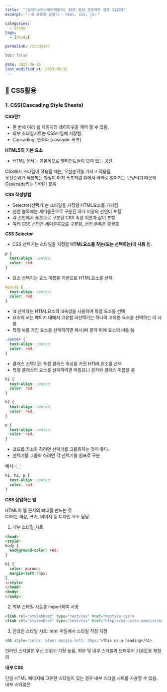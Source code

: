 ```yaml
---
title:  "[유데미x스나이퍼팩토리] 10주 완성 프로젝트 캠프 11일차"
excerpt: "✨내 프로필 만들기 - html, css, js✨"

categories:
  - Study
tags:
  - [Study]

permalink: /study18/

toc: false

date: 2023-06-15
last_modified_at: 2023-06-15
---
```

## 🍊 CSS활용

### 1. CSS(Cascading Style Sheets)

**CSS란?**

- 한 번에 여러 웹 페이지의 레이아웃을 제어 할 수 있음.
- 외부 스타일시트는 CSS파일에 저장됨.
- Cascading: 연속화 (cascade: 폭포)

**HTML5의 기본 요소**
- HTML 문서는 기본적으로 엘리먼트들이 모여 있는 공간

CSS에서 스타일이 적용될 때는, 우선순위를 가지고 적용됨\
우선순위가 적용되는 과정이 마치 폭포처럼 위에서 아래로 떨어지는 모양이기 때문에 Casecade라는 단어가 붙음.

**CSS 작성방법**
 
- Selector(선택기)는 스타일을 지정할 HTML요소를 가리킴
- 선언 블록에는 세미콜론으로 구분된 하나 이상의 선언이 포함
- 각 선언에서 콜론으로 구분된 CSS 속성 이름과 값이 포함
- 여러 CSS 선언은 세미콜론으로 구분됨, 선언 블록은 중괄호
  
**CSS Selector**

- CSS 선택기는 스타일을 지정할 **HTML요소를 찾는(또는 선택하는)데 사용** 됨.
  
```css
p {
  text-align: center;
  color: red;
}
```

- 요소 선택기는 요소 이름을 기반으로 HTML요소를 선택

```css
#para1 {
  text-align: center;
  color: red;
}
```
  
- id 선택자는 HTML요소의 id속성을 사용하여 특정 요소를 선택
- 요소의 id는 페이지 내에서 고유함 id선택기는 하나의 고유한 요소를 선택하는 데 사용
- 특정 id를 가진 요소를 선택하려면 해시(#) 문자 뒤에 요소의 id를 씀

```css
.center {
  text-align: center;
  color: red;
}
```

- 클래스 선택기는 특정 클래스 속성을 가진 HTML요소를 선택
- 특정 클래스의 요소를 선택하려면 마침표(.) 문자와 클래스 이름을 씀

```css
h1 {
  text-align: center;
  color: red;
}

h2 {
  text-align: center;
  color: red;
}

p {
  text-align: center;
  color: red;
}
```

- 코드를 최소화 하려면 선택기를 그룹화하는 것이 좋다.
- 선택기를 그룹화 하려면 각 선택기를 쉼표로 구분

예시 👇🏻

```css
h1, h2, p {
  text-align: center;
  color: red;
}
```

**CSS 삽입하는 법**

HTML이 웹 문서의 뼈대를 만드는 것\
CSS는 색상, 크기, 이미지 등 디자인 요소 담당

1. 내부 스타일 시트

```html
<head>
<style>
body {
  background-color: red;
}

h1 {
  color: maroon;
  margin-left:40px;
}
</style>
</head>
<body>
</body>
```

2. 외부 스타일 시트를 import하여 사용

```html
<link rel="stylesheet" type="text/css" href="mystyle.css"> 
<link rel="stylesheet" type="text/css" href="http://cdn.site.com/css/mystyle.css"> 
```

3. 인라인 스타일 시트: html 파일에서 스타일 직정 지정

```html
<h1 style="color: blue; margin-left: 30px;">This us a heading</h1>
```

인라인 스타일은 우선  순위가 가장 높음, 외부 및 내부 스타일과 브라우저 기본값을 재정의

**내부 CSS**

단일 HTML 페이지에 고유한 스타일이 있는 경우 내부 스타일 시트를 사용할 수 있음.\
내부 스타일은 <style> 요소 내부, head 섹션 내부에 정의됨.

```html
<!DOCTYPE html>
<html lang="ko">
<head>
<style>
  body {
    background-color: linen;
  }

  h1{
    color: maroon;
    margin-left: 40px; 
  }
</style>
</head>
<body>
  <h1>This is a heading</h1>
  <p>This is a paragraph.</p>
</body>
</html>
```

**외부 CSS**

외부 스타일 시트를 사용하면 파일 하나만 변경하여 전체 웹 사이트의 모양을 변경 할 수 있음.\
각 HTML페이지는 헤드 섹션 내부의 <link> 요소 내부에 외부 스타일 시트 파일에 대한 참조를 포함해야함

```html
<!DOCTYPE html>
<html lang="ko">
<head>
<link rel="stylesheet" href="mystyle.css">
</head>
<body>
  <h1>This is a heading</h1>
  <p>This is a paragraph.</p>
</body>
</html>
```

```css
body {
  background-color: linen;
}

h1{
  color: maroon;
  margin-left: 40px; 
}
```

- 외부 스타일 시트는 모든 텍스트 편집기에서 작성할 수 있음(.css 확장자로 저장)
- 외부 .css 파일에는 HTML 태그가 포함되면 안됌

**CSS 우선 적용 순위**

같은 요소에 다른 CSS 속성이 중복 설정되어 있을때, 우선 적용 순서

1. 속성값 뒤에 !important가 붙어 있는 속성
2. 인라인 스타일로 적용되어 있는 속성
3. 선택자에 id가 쓰인 속성
4. class, attribute, pseudo-class로 지정한 속성
5. 태그 이름으로 지정한 속성
6. 부모 요소에 의해 상속된 속성

**기본 디자인 요소 Review**

|속성명|의미|속성명|의미|
|---|---|---|---|
|background-color|배경색|margin|바깥 여백 설정|
|background-image|배경 이미지 정의|padding|안쪽 여백 설정|
|border|경계선 스타일 정의|color|글자색을 변경|
|border-radius|테두리 둥글게 처리|text-align|글자 수평 중앙 정렬|
|letter-spacing|text 간격 설정|display|none: 해당부분을 숨김block: 해당 부분을 보임|

**CSS 테두리 스타일**

속성 border-style은 표시할 테두리 종류를 지정

- dotted: 점선 테두리 정의
- dashed: 점선 테두리 정의
- solid: 솔리드 테두리 정의
- double: 이중 테두리 정의
- groove: 3D 그루브 테두리 정의
- ridge: 3D 능선 테두리 정의
- inset: 3D 삽입 테두리 정의
- outset: 3D 아웃셋 테두리 정의
- none: 경계를 정의하지 않음
- hidden: 숨겨진 테두리 정의

height 및 속성 width은 요소의 높이와 너비\
높이 및 너비 속성에는 패딩, 테두리 또는 여백이 포함X\
요소의 패딩, 테두리 및 여백 내부 영역의 높이/너비를 설정

- auto: 기본값
- length: 높이/너비를 px,cm 등으로 정의
- %: 컨테이닝 블록의 백분율로 높이/너비를 정의
- initial: 높이/너비
- inherit: 높이/너비는 부모 값에서 상속

**CSS 박스 모델**

- CSS에서 "상자 모델"이라는 용어는 디자인과 레이아웃을 말할 때 사용
- CSS 상자 모델은 기본적으로 모든 HTML요소를 감싸는 상자(여백, 테두리, 패딩 및 실제 콘텐츠로 구성)

**CSS 높이 및 너비 값**

border-radius 속성은 요소에 둥근 테두리를 추가하는 데 사용

```css
p {
    border: 2px solid red;
    border-radius: 5px;
  }
```

**CSS 아이콘**

```html
<!DOCTYPE html>
<html>

<head>
<script src="https://kit.fontawesome.com/a076d0599.js" crossorigin="anonymous"></script>
</head>

<body>
  <i class="fas fa-cloud"></i>
  <i class="fas fa-heart"></i>
  <i class="fas fa-car"></i>
  <i class="fas fa-file"></i>
  <i class="fas fa-bars"></i>
</body>

</html>
```

**CSS Google 글꼴 사용방법**

```html
<head>
<link rel="stylesheet" href="https://fonts.googleapis.com/css?family=Sofia">
<style>
  body {
    font-family: "Sofia", sans-serif;
  }
</style>
</head>
```

**CSS 레이아웃 - 위치 속성**

position속성은 요소에 사용되는 위치 지정 방법 유형을 지정

위치 속성 position은 요소에 사용되는 위치 지정 방법의 유형을 지정

- static
- relative
- fixed
- absolute
- Sticky

position 속성을 먼저 설정하지 않으면 작동X\
위치 값에 따라 다르게 작동

**CSS 레이아웃 - static**

```css
div.static {
  position: static;
  border: 3px solid #73AD21
}
```

HTML 요소는 기본적으로 정적으로 배치\
정적으로 배치된 요소는 top, bottom, left 및 right 속성의 영향X

**CSS 레이아웃 - relative**

```css
div.relative {
  position: relative;
  left: 30px;
  border: 3px solid #73AD21
}
```

정상 위치를 기준으로 배치\
상대적으로 배치된 요소의 위쪽, 오른쪽, 아래쪽 및 왼쪽 속성을 설정하면 원래 위치에서 벗어나 조정\
다른 콘텐츠는 요소가 남긴 간격에 맞게 조정X

**CSS 레이아웃 - absolute**

```css
div.relative {
  position: relative;
  width: 400px;
  height: 200px;
  border: 3px solid #73AD21
}

div.absolute {
  position: absolute;
  top: 80px;
  right: 0;
  width: 200px;
  height: 100px;
  border: 3px solid #73AD21
}
```

가장 가까운 위치에 있는 조상을 기준으로 위치가 지정됨(고정된 것처럼 뷰포트를 기준으로 위치 지정되는 대신).

하지만, 절대 위치 지정 요소에 위치 지정 조상이 없으면 문서 본문을 사용하고 페이지 스크롤과 함께 이동

**CSS 기본 선택자 Review**

|Selector|예제|설명|
|---|---|---|
|#id|#name|id가 name인 요소를 선택|
|.class|.intro|class가 intro인 요소를 선택|
|*| * |모든 요소 선택|
|element|p|모든 <p> 요소를 선택|
|element, element|div, p|모든 <p>, <div> 요소를 선택|
|element > element|div > p|부모가 <div>요소인 모든 <p> 요소를 선택|
|element + element|div + p|<div>요소 바로 뒤에 배치되는 첫번째 <p> 요소를 선택|

**자주쓰는 CSS Pseudo-class Selector**

|Selector|예제|설명|
|---|---|---|
|:active|a:active|활성 링크를 선택|
|:hover|a:hover|마우스 오버가 되는 링크 선택|
|:visited|a:visited|방문한 모든 링크 선택|
|:first-child|a:first-child|부모의 첫 번째 자식인 모든<p>요소 선택|
|:nth-child|p:nth-child(2)|부모의 두 번째 자식인 모든 <p>요소 선택|



### 3. 과제 - (구)세이프홈즈 랜딩페이지 html작성

**CODE**
  
```html
<!DOCTYPE html>
<html lang="ko">

<head>
  <meta charset="UTF-8">
  <meta name="viewport" content="width=device-width, initial-scale=1.0">
  <link rel="stylesheet" href="https://fonts.googleapis.com/icon?family=Material+Icons" />
  <link href='//spoqa.github.io/spoqa-han-sans/css/SpoqaHanSansNeo.css' rel='stylesheet' type='text/css'>
  <title>세이프홈즈</title>
</head>

<body>
  <header>
    <a href="#"><img src="images/logo.png" alt="세이프홈즈_logo"></a>
    <div class="menu">
      <a href="#" class="btn-white">문의하기</a>
      <a href="#" class="btn-green">시작하기</a>
    </div>
  </header>
  <main>
    <section class="visual">
      <img src="images/main.jpg" alt="">

      <div class="text-box">
        <h1>내 집 보증금, <br />경매로 날아가면 어떻게 하지?</h1>

        <a href="#">지금 걱정 해결하기<span class="material-icons">
            chevron_right
          </span></a>
      </div>
    </section>

    <section>
      <article>
        <p class="title">세이프홈즈, <strong>전/월세 보증금 지킴이 서비스입니다.</strong></p>
        <div class="services-area">
          <div>
            <img src="images/Rectangle.png" alt="">
            <h3>등기부등본 등을 분석한<br />보증금 지킴이 리포트</h3>
            <p>내 보증금을 어떻게 지킬 수 있을까? 라는 단계를 거쳐서 여러분들에게 계약전 보증금 지킴이 리포트 제공</p>
          </div>
          <div>
            <img src="images/Rectangle-1.png" alt="">
            <h3>보증금 보호를 위한<br />Check-List</h3>
            <p>내 보증금을 어떻게 지킬 수 있을까?라는 단계를 거쳐서 여러분들에게 계약전 보증금 지킴이 리포트 제공</p>
          </div>
          <div>
            <img src="images/Rectangle-2.png" alt="">
            <h3>등기부등본 등을 분석한<br />보증금 지킴이 리포트</h3>
            <p>내 보증금을 어떻게 지킬 수 있을까? 라는 단계를 거쳐서 여러분들에게 계약전 보증금 지킴이 리포트 제공</p>
          </div>
        </div>
        <a href="#">지금 바로 사용하기<span class="material-icons">
            chevron_right
          </span></a>
      </article>

      <article>
        <p class="title">
          <strong>부동산을 찾았지만 망설이고 계시나요?</strong>
        </p>
        <div class="services-area">
          <div>
            <img src="images/Rectangle-3.png" alt="">
            <h3>부동산 중개 업자는 항상 괜찮다고 한다.과연 그럴까?</h3>
            <p>내 보증금을 어떻게 지킬 수 있을까? 라는 단계를 거쳐서 여러분들에게 계약전 보증금 지킴이 리포트 제공</p>
          </div>
          <div>
            <img src="images/Rectangle-4.png" alt="">
            <h3>절차가 이것저것 너무 많은데 빠뜨린 절차가 있지 않을까?</h3>
            <p>내 보증금을 어떻게 지킬 수 있을까?라는 단계를 거쳐서 여러분들에게 계약전 보증금 지킴이 리포트 제공</p>
          </div>
          <div>
            <img src="images/Rectangle-5.png" alt="">
            <h3>평생 힘들게 모은 보증금을 나중에 돌려 받지 못하면 ..</h3>
            <p>내 보증금을 어떻게 지킬 수 있을까? 라는 단계를 거쳐서 여러분들에게 계약전 보증금 지킴이 리포트 제공</p>
          </div>
        </div>
      </article>

      <article>
        <p class="title">세이프홈즈
          <strong>어떻게 내 보증금을 지킬 수 있을까요?</strong>
        </p>
        <div class="check-list">
          <div>
            <strong>#1</strong>
            <h4>계약 전 주소 검색</h4>
            <p>내 보증금을 어떻게 지킬 수 있을까?라는 단계를 거쳐서 여러분들에게 계약전 보증금 지킴이 리포트 제공</p>
          </div>

          <div>
            <strong>#2</strong>
            <h4>보증금 지킴이 리포트 확인</h4>
            <p>내 보증금을 어떻게 지킬 수 있을까?라는 단계를 거쳐서 여러분들에게 계약전 보증금 지킴이 리포트 제공</p>
          </div>

          <div>
            <strong>#3</strong>
            <h4>체크리스트를 따라 계약 진행</h4>
            <p>내 보증금을 어떻게 지킬 수 있을까?라는 단계를 거쳐서 여러분들에게 계약전 보증금 지킴이 리포트 제공</p>
          </div>

          <div>
            <strong>#4</strong>
            <h4>실시간 등기 변동 알림</h4>
            <p>내 보증금을 어떻게 지킬 수 있을까?라는 단계를 거쳐서 여러분들에게 계약전 보증금 지킴이 리포트 제공</p>
          </div>

          <div>
            <strong>#5</strong>
            <h4>계약 기간 안심하고 살기</h4>
            <p>내 내 보증금을 어떻게 지킬 수 있을까?라는 단계를 거쳐서 여러분들에게 계약전 보증금 지킴이 리포트 제공</p>
          </div>
        </div>
        <a href="#">조금 더 알아보기<span class="material-icons">
            chevron_right
          </span></a>
      </article>

      <article>
        <div class="phone">

          <div class="phone-list">
            <div>
              <img src="images/Phone.png" alt="핸드폰">
            </div>
            <div>
              <strong>리포트</strong>
              <h4>등기부 등본 등을 분석한<br />보증금 지킴이 리포트</h4>
              <p>어려운 부동산 법률 용어가 아닌, 누구나 쉽게 이해 할 수 있는 보증금 지킴이 리포트 제공</p>
            </div>
          </div>

          <div class="phone-list">
            <div>
              <strong>절차</strong>
              <h4>보증금 보호를 위한,<br />체크리스트</h4>
              <p>전세 사기 당하지 않기 하기 위해 반드시 확인해야 할 체크리스트를 제공합니다.</p>
            </div>
            <div class="img-r">
              <img src="images/Phone-1.png" alt="핸드폰">
            </div>
          </div>

          <div class="phone-list">
            <div>
              <img src="images/Phone-2.png" alt="핸드폰">
            </div>
            <div>
              <strong>알림</strong>
              <h4>등기부 등본 변동에 따른<br />실시간 알리미</h4>
              <p>어떤 말도 듣지 못 했는데 집 주인이 바뀌었다고? 세이프홈즈가 즉각 알려드립니다.</p>
              <img class="msg" src="images/msg.png" alt="메세지">
              <img class="msg" src="images/msg-1.png" alt="메세지">
            </div>
          </div>
        </div>
      </article>

      <article>
        <p class="title">세이프홈즈, <strong>서비스 가격은 어떻게 될까요?</strong></p>
        <div class="price">

          <div>
            <h4>전/월세 보증금<br />
              지킴이 리포트</h4>
            <p>해당 플랜은 여러분을 위해 리포트를 제공합니다. 실제로 이 리포트는 언제 어디서든지 사용할 수 있고 그렇습니다.</p>
            <strong>80,000 KRW</strong>
            <p>1회 50,000원 / 1주 80,000원</p>
            <a href="#" class="btn">지금 바로 사용하기</a>
          </div>

          <div>
            <h4>등기부 등본 변동<br />
              알림 서비스</h4>
            <p class="txt">해당 플랜은 여러분을 위해 리포트를 제공합니다. 실제로 이 리포트는 언제 어디서든지 사용할 수 있고 그렇습니다.</p>
            <strong>50,000 KRW</strong>
            <p>1년 50,000원 / 2년 80,000원</p>
            <a href="#" class="btn">지금 바로 사용하기</a>
          </div>

          <div>
            <h4>올 패키지<br />
              (지킴이 리포트 + 알림)</h4>
            <p>해당 플랜은 여러분을 위해 리포트를 제공합니다. 실제로 이 리포트는 언제 어디서든지 사용할 수 있고 그렇습니다.</p>
            <strong>100,000 KRW</strong>
            <p>1주 + 2년 100,000원</p>
            <a href="#" class="btn">지금 바로 사용하기</a>
          </div>
        </div>
        <a href="#">원하시는 플랜이 없다면 문의주세요!<span class="material-icons">
            chevron_right
          </span></a>
      </article>
    </section>

    <section class="review">
      <p class="title">세이프홈즈, <strong>없었으면 큰일 날 뻔했어요!</strong></p>
      <div class="review-box">
        <div>
          <div class="info">
            <img src="images/Oval.png" alt="">
            <p><strong>홍길동님</strong> <br />
              전/월세 보증금 지킴이 리포트</p>
          </div>
          <p>공인중개사가 계약을 너무 서두르는 느낌이 들어 불안했는데, 세이프홈즈를 통해서 리포트를 받아보니 아니나 다를까 위험요소가 너무 큰 매물이었습니다. 근저당이 너무 높게 잡혀있었고, 보증보험 적합
            대상도 아니라 경매로
            넘어가게 되면 보증금을 돌려받기 힘들 것 같아 해당 매물 계약을 포기하고, 더 안전한 매물을 찾아서 계약할 수 있었습니다.</p>
        </div>

        <div>
          <div class="info">
            <img src="images/Oval.png" alt="">
            <p><strong>홍길동님</strong><br />
              전/월세 보증금 지킴이 리포트</p>
          </div>
          <p>공인중개사가 계약을 너무 서두르는 느낌이 들어 불안했는데, 세이프홈즈를 통해서 리포트를 받아보니 아니나 다를까 위험요소가 너무 큰 매물이었습니다. 근저당이 너무 높게 잡혀있었고, 보증보험 적합
            대상도 아니라 경매로
            넘어가게 되면 보증금을 돌려받기 힘들 것 같아 해당 매물 계약을 포기하고, 더 안전한 매물을 찾아서 계약할 수 있었습니다.</p>
        </div>

        <div>
          <div class="info">
            <img src="images/Oval-1.png" alt="">
            <p><strong>홍길동님</strong> <br />
              등기부 등본 변동 알림 서비스</p>
          </div>
          <p>첫 부동산 계약이라 확인해야할 것이 중구난방이어서 불안했어요. 인터넷과 공인중개사에게 확인을 했지만 그래도 불안했어요. 내 전재산인데... 그런데 세이프홈즈에는 확인해야 할 것이 쉽게
            나와있어서
            준비물 준비하듯이
            착착 할 수 있었습니다. 부동산 잘 아는 친구가 생긴 것 같아 좋았습니다.</p>
        </div>
      </div>

      <a href="#">후기 진위여부 파악하러 가기<span class="material-icons">
          chevron_right
        </span></a>
    </section>

    <section class="bg-full">
      <div>
        <h1>
          내 보증금, 안전하게 보호하려면<br>지금 시작하세요
        </h1>
        <a href="#" class="btn-white">지금 바로 시작하기</a>
      </div>
    </section>

  </main>

  <footer>
    <div>
      <p>(주)세이프홈즈</p>
      <small>
        사업자 등록 번호 : 250-26-01109 | 대표 : 정동훈<br>
        경기도 성남시 수정구 대왕판교로 815 기업지원허브 혁신기술존 260-3호<br>
        문의 메일 : <a href="mailto:safehomes.kr@gmail.com">safehomes.kr@gmail.com</a>
      </small>
    </div>
  </footer>
</body>

</html>
```

**결과**
  
![세이프홈즈_html](https://github.com/Ji-Yoon98/Ji-Yoon98.github.io/assets/97427387/0af74b18-63f2-408d-8ff2-dc8e353beca7)

### 3. 회고
오랜만에 html과 css를 복습하는 시간을 가졌다. 너무 오랜만에 하다보니 헷갈리는게 좀 있었다. 벌써 ..?\
그래도 하다보니 원래 했던게 있었어서 그런건지 손가락이 알아서 움직여줘서 신기했달까😊\
피그마는 나는 사용하기에 아직 먼거 같다.. 아무생각없이 썼었는데 보니까 간격 등을 잘 정해줘야 할 거 같다.\
html은 생각없이 짜면 금방 하긴하는데 css 할 생각에 대책없이 쓰면 다 고쳐야겠다 싶어서 약간 생각하면서 짠거같다. 아마도..?\
얼른 React를 배우고 다같이 프로젝트를 하고 싶다! 프로젝트 선착순이라던데 빨리 정해야지.. ㄷㄷ\
아무튼 오늘도 무사히 과제 완료!

<hr>

<div align="center">
<img src="https://github.com/Ji-Yoon98/Ji-Yoon98.github.io/assets/97427387/68d12772-178f-4124-80c5-531a7fde8b9d"><br/>

본 후기는 유데미-스나이퍼팩토리 10주 완성 프로젝트캠프 학습 일지 후기로 작성 되었습니다.<br/><br/>
#프로젝트캠프 #프로젝트캠프후기 #유데미 #스나이퍼팩토리 #웅진씽크빅 #인사이드아웃 #IT개발캠프 #개발자부트캠프 #리액트 #react #부트캠프 #리액트캠프
</div>

